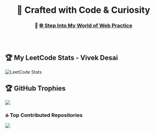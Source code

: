 
<h1 align="center">🎨 Crafted with Code & Curiosity</h1>
<h3 align="center">🚀 <a href="https://vivekdesai25.github.io/Vivekdesai25/">🌐 Step Into My World of Web Practice</a></h3>

<br>
<br>

## 🏆 My LeetCode Stats - Vivek Desai 

![LeetCode Stats](https://leetcard.jacoblin.cool/Im_Vivek_Desai?theme=tokyonight&font=IBM%20Plex%20Sans%20Devanagari)

## 🏆 GitHub Trophies
![](https://github-profile-trophy.vercel.app/?username=Vivekdesai25&theme=radical&no-frame=false&no-bg=true&margin-w=4)

### 🔝 Top Contributed Repositories
![](https://github-contributor-stats.vercel.app/api?username=Vivekdesai25&limit=5&theme=dark&combine_all_yearly_contributions=true)
